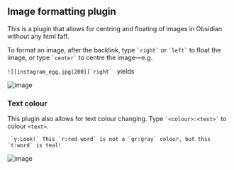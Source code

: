 ## Image formatting plugin

This is a plugin that allows for centring and floating of images in Obsidian without any html faff.

To format an image, after the backlink, type `` `right` `` or `` `left` `` to float the image, or type `` `center` `` to centre the image&mdash;e.g.

``![[instagram_egg.jpg|200]]`right` `` yields

![image](https://user-images.githubusercontent.com/48893229/161578953-4d493904-fca4-4aad-9241-4160a8229365.png)

### Text colour

This plugin also allows for text colour changing. Type `` `<colour>:<text>` `` to colour `<text>`.

`` `y:Look!` This `r:red word` is not a `gr:gray` colour, but this `t:word` is teal!``

![image](https://user-images.githubusercontent.com/48893229/161579483-b875aebb-d64a-4e0c-bfb4-aee67e387026.png)
